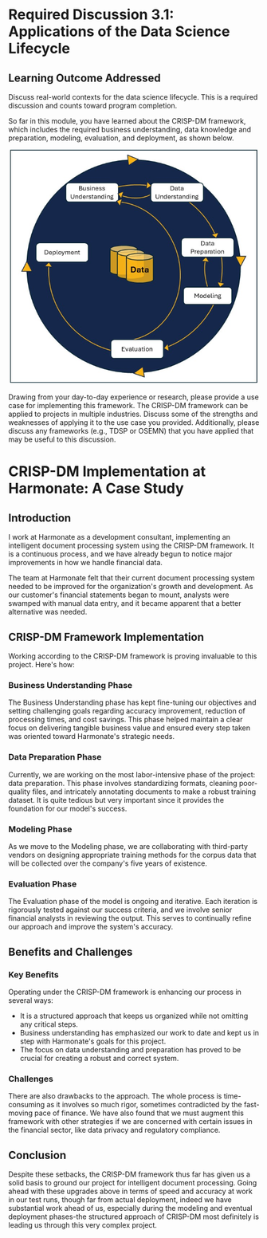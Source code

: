 # Required Discussion 3.1: Applications of the Data Science Lifecycle

## Learning Outcome Addressed
Discuss real-world contexts for the data science lifecycle.
This is a required discussion and counts toward program completion.

So far in this module, you have learned about the CRISP-DM framework, which includes the required business understanding, data knowledge and preparation, modeling, evaluation, and deployment, as shown below.

![crisp-dm framework](images/discussion3.1.png)

Drawing from your day-to-day experience or research, please provide a use case for implementing this framework. The CRISP-DM framework can be applied to projects in multiple industries. Discuss some of the strengths and weaknesses of applying it to the use case you provided. Additionally, please discuss any frameworks (e.g., TDSP or OSEMN) that you have applied that may be useful to this discussion.



# CRISP-DM Implementation at Harmonate: A Case Study

## Introduction
I work at Harmonate as a development consultant, implementing an intelligent document processing system using the CRISP-DM framework. It is a continuous process, and we have already begun to notice major improvements in how we handle financial data.

The team at Harmonate felt that their current document processing system needed to be improved for the organization's growth and development. As our customer's financial statements began to mount, analysts were swamped with manual data entry, and it became apparent that a better alternative was needed.

## CRISP-DM Framework Implementation
Working according to the CRISP-DM framework is proving invaluable to this project. Here's how:

### Business Understanding Phase
The Business Understanding phase has kept fine-tuning our objectives and setting challenging goals regarding accuracy improvement, reduction of processing times, and cost savings. This phase helped maintain a clear focus on delivering tangible business value and ensured every step taken was oriented toward Harmonate's strategic needs.

### Data Preparation Phase
Currently, we are working on the most labor-intensive phase of the project: data preparation. This phase involves standardizing formats, cleaning poor-quality files, and intricately annotating documents to make a robust training dataset. It is quite tedious but very important since it provides the foundation for our model's success.

### Modeling Phase
As we move to the Modeling phase, we are collaborating with third-party vendors on designing appropriate training methods for the corpus data that will be collected over the company's five years of existence.

### Evaluation Phase
The Evaluation phase of the model is ongoing and iterative. Each iteration is rigorously tested against our success criteria, and we involve senior financial analysts in reviewing the output. This serves to continually refine our approach and improve the system's accuracy.

## Benefits and Challenges

### Key Benefits
Operating under the CRISP-DM framework is enhancing our process in several ways:

- It is a structured approach that keeps us organized while not omitting any critical steps.
- Business understanding has emphasized our work to date and kept us in step with Harmonate's goals for this project.
- The focus on data understanding and preparation has proved to be crucial for creating a robust and correct system.

### Challenges
There are also drawbacks to the approach. The whole process is time-consuming as it involves so much rigor, sometimes contradicted by the fast-moving pace of finance. We have also found that we must augment this framework with other strategies if we are concerned with certain issues in the financial sector, like data privacy and regulatory compliance.

## Conclusion
Despite these setbacks, the CRISP-DM framework thus far has given us a solid basis to ground our project for intelligent document processing. Going ahead with these upgrades above in terms of speed and accuracy at work in our test runs, though far from actual deployment, indeed we have substantial work ahead of us, especially during the modeling and eventual deployment phases-the structured approach of CRISP-DM most definitely is leading us through this very complex project.